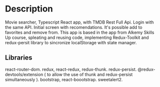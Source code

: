# Description
Movie searcher, Typescript React app, with TMDB Rest Full Api.
Login with the same API. 
Initial screen with recomendations. 
It's possible add to favorites and remove from. 
This app is based in the app from Alkemy Skills Up course, spleating and reusing code, implementing Redux-Toolkit and redux-persit library to sincronize localStorage with state manager.


## Libraries
react-router-dom.
redux, react-redux, redux-thunk.
redux-persist.
@redux-devtools/extension  ( to allow the use of thunk and redux-persist simultaneously ).
bootstrap, react-boootstrap.
sweetalert2.

